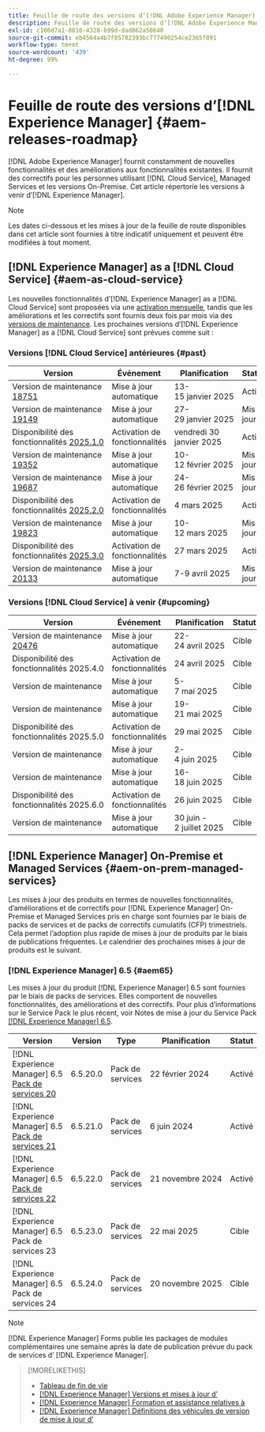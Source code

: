 ```yaml
---
title: Feuille de route des versions d’[!DNL Adobe Experience Manager]
description: Feuille de route des versions d’[!DNL Adobe Experience Manager]
exl-id: c106d7a1-8810-4328-b99d-dad862a50640
source-git-commit: eb4564a4b7f85782393bc777490254ce2365f891
workflow-type: tm+mt
source-wordcount: '439'
ht-degree: 99%

---
```



# Feuille de route des versions d’[!DNL Experience Manager] {#aem-releases-roadmap}

[!DNL Adobe Experience Manager] fournit constamment de nouvelles fonctionnalités et des améliorations aux fonctionnalités existantes. Il fournit des correctifs pour les personnes utilisant [!DNL Cloud Service], Managed Services et les versions On-Premise. Cet article répertorie les versions à venir d’[!DNL Experience Manager].

>[!NOTE]
>
>Les dates ci-dessous et les mises à jour de la feuille de route disponibles dans cet article sont fournies à titre indicatif uniquement et peuvent être modifiées à tout moment.

## [!DNL Experience Manager] as a [!DNL Cloud Service] {#aem-as-cloud-service}

Les nouvelles fonctionnalités d’[!DNL Experience Manager] as a [!DNL Cloud Service] sont proposées via une [activation mensuelle](https://experienceleague.adobe.com/fr/docs/experience-manager-cloud-service/content/release-notes/release-notes/release-notes-current), tandis que les améliorations et les correctifs sont fournis deux fois par mois via des [versions de maintenance](https://experienceleague.adobe.com/fr/docs/experience-manager-cloud-service/content/release-notes/maintenance/latest).
Les prochaines versions d’[!DNL Experience Manager] as a [!DNL Cloud Service] sont prévues comme suit :

### Versions [!DNL Cloud Service] antérieures {#past}

| Version | Événement | Planification | Statut |
|---|---|---|---|
| Version de maintenance [18751](https://experienceleague.adobe.com/fr/docs/experience-manager-cloud-service/content/release-notes/maintenance/2025/2025-1-0#18751) | Mise à jour automatique | 13-15 janvier 2025 | Activé |
| Version de maintenance [19149](https://experienceleague.adobe.com/fr/docs/experience-manager-cloud-service/content/release-notes/maintenance/2025/2025-1-0#19149) | Mise à jour automatique | 27-29 janvier 2025 | Mis à jour |
| Disponibilité des fonctionnalités [2025.1.0](https://experienceleague.adobe.com/fr/docs/experience-manager-cloud-service/content/release-notes/release-notes/2025/release-notes-2025-1-0) | Activation de fonctionnalités | vendredi 30 janvier 2025 | Activé |
| Version de maintenance [19352](https://experienceleague.adobe.com/fr/docs/experience-manager-cloud-service/content/release-notes/maintenance/2025/2025-2-0#19352) | Mise à jour automatique | 10-12 février 2025 | Mis à jour |
| Version de maintenance [19687](https://experienceleague.adobe.com/fr/docs/experience-manager-cloud-service/content/release-notes/maintenance/2025/2025-2-0#19687) | Mise à jour automatique | 24-26 février 2025 | Mis à jour |
| Disponibilité des fonctionnalités [2025.2.0](https://experienceleague.adobe.com/fr/docs/experience-manager-cloud-service/content/release-notes/release-notes/2025/release-notes-2025-2-0) | Activation de fonctionnalités | 4 mars 2025 | Activé |
| Version de maintenance [19823](https://experienceleague.adobe.com/fr/docs/experience-manager-cloud-service/content/release-notes/maintenance/2025/2025-3-0#19823) | Mise à jour automatique | 10-12 mars 2025 | Mis à jour |
| Disponibilité des fonctionnalités [2025.3.0](https://experienceleague.adobe.com/fr/docs/experience-manager-cloud-service/content/release-notes/release-notes/release-notes-current) | Activation de fonctionnalités | 27 mars 2025 | Activé |
| Version de maintenance [20133](https://experienceleague.adobe.com/en/docs/experience-manager-cloud-service/content/release-notes/maintenance/2025/2025-4-0#20133) | Mise à jour automatique | 7-9 avril 2025 | Mis à jour |

### Versions [!DNL Cloud Service] à venir {#upcoming}

| Version | Événement | Planification | Statut |
|---|---|---|---|
| Version de maintenance [20476](https://experienceleague.adobe.com/fr/docs/experience-manager-cloud-service/content/release-notes/maintenance/latest) | Mise à jour automatique | 22-24 avril 2025 | Cible |
| Disponibilité des fonctionnalités 2025.4.0 | Activation de fonctionnalités | 24 avril 2025 | Cible |
| Version de maintenance | Mise à jour automatique | 5-7 mai 2025 | Cible |
| Version de maintenance | Mise à jour automatique | 19-21 mai 2025 | Cible |
| Disponibilité des fonctionnalités 2025.5.0 | Activation de fonctionnalités | 29 mai 2025 | Cible |
| Version de maintenance | Mise à jour automatique | 2-4 juin 2025 | Cible |
| Version de maintenance | Mise à jour automatique | 16-18 juin 2025 | Cible |
| Disponibilité des fonctionnalités 2025.6.0 | Activation de fonctionnalités | 26 juin 2025 | Cible |
| Version de maintenance | Mise à jour automatique | 30 juin - 2 juillet 2025 | Cible |

## [!DNL Experience Manager] On-Premise et Managed Services {#aem-on-prem-managed-services}

Les mises à jour des produits en termes de nouvelles fonctionnalités, d’améliorations et de correctifs pour [!DNL Experience Manager] On-Premise et Managed Services pris en charge sont fournies par le biais de packs de services et de packs de correctifs cumulatifs (CFP) trimestriels. Cela permet l’adoption plus rapide de mises à jour de produits par le biais de publications fréquentes. Le calendrier des prochaines mises à jour de produits est le suivant.

### [!DNL Experience Manager] 6.5 {#aem65}

Les mises à jour du produit [!DNL Experience Manager] 6.5 sont fournies par le biais de packs de services. Elles comportent de nouvelles fonctionnalités, des améliorations et des correctifs. Pour plus d’informations sur le Service Pack le plus récent, voir Notes de mise à jour du Service Pack [[!DNL Experience Manager] 6.5](https://experienceleague.adobe.com/fr/docs/experience-manager-65/content/release-notes/release-notes).

| Version | Version | Type | Planification | Statut |
|---|---|---|---|---|
| [!DNL Experience Manager] 6.5 [Pack de services 20](https://experienceleague.adobe.com/fr/docs/experience-manager-65/content/release-notes/service-pack/6-5-20) | 6.5.20.0 | Pack de services | 22 février 2024 | Activé |
| [!DNL Experience Manager] 6.5 [Pack de services 21](https://experienceleague.adobe.com/fr/docs/experience-manager-65/content/release-notes/service-pack/6-5-21) | 6.5.21.0 | Pack de services | 6 juin 2024 | Activé |
| [!DNL Experience Manager] 6.5 [Pack de services 22](https://experienceleague.adobe.com/fr/docs/experience-manager-65/content/release-notes/release-notes) | 6.5.22.0 | Pack de services | 21 novembre 2024 | Activé |
| [!DNL Experience Manager] 6.5 Pack de services 23 | 6.5.23.0 | Pack de services | 22 mai 2025 | Cible |
| [!DNL Experience Manager] 6.5 Pack de services 24 | 6.5.24.0 | Pack de services | 20 novembre 2025 | Cible |

>[!NOTE]
>
>[!DNL Experience Manager] Forms publie les packages de modules complémentaires une semaine après la date de publication prévue du pack de services d’ [!DNL Experience Manager].

>[!MORELIKETHIS]
>
>* [Tableau de fin de vie](https://helpx.adobe.com/fr/support/programs/eol-matrix.html)
>* [[!DNL Experience Manager] Versions et mises à jour d’](https://experienceleague.adobe.com/fr/docs/experience-manager-release-information/aem-release-updates/aem-releases-updates)
>* [[!DNL Experience Manager] Formation et assistance relatives à](https://experienceleague.adobe.com/fr/docs/experience-manager-cloud-service)
>* [[!DNL Experience Manager] Définitions des véhicules de version de mise à jour d’](/help/using/update-release-vehicle-definitions.md)
